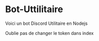 # Bot-Uttilitaire
Voici un bot Discord Utilitaire en Nodejs 

Oublie pas de changer le token dans  index
